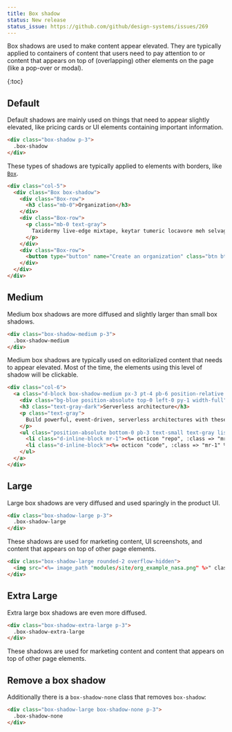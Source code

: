 ```yaml
---
title: Box shadow
status: New release
status_issue: https://github.com/github/design-systems/issues/269
---
```


Box shadows are used to make content appear elevated. They are typically applied to containers of content that users need to pay attention to or content that appears on top of (overlapping) other elements on the page (like a pop-over or modal).

{:toc}

## Default

Default shadows are mainly used on things that need to appear slightly elevated, like pricing cards or UI elements containing important information.

```html
<div class="box-shadow p-3">
  .box-shadow
</div>
```

These types of shadows are typically applied to elements with borders, like [`Box`](/styleguide/css/styles/core/components/box).

```html
<div class="col-5">
  <div class="Box box-shadow">
    <div class="Box-row">
      <h3 class="mb-0">Organization</h3>
    </div>
    <div class="Box-row">
      <p class="mb-0 text-gray">
        Taxidermy live-edge mixtape, keytar tumeric locavore meh selvage deep v letterpress vexillologist lo-fi tousled church-key thundercats. Brooklyn bicycle rights tousled, marfa actually.
      </p>
    </div>
    <div class="Box-row">
      <button type="button" name="Create an organization" class="btn btn-primary btn-block">Create an organization</button>
    </div>
  </div>
</div>
```

## Medium

Medium box shadows are more diffused and slightly larger than small box shadows.

```html
<div class="box-shadow-medium p-3">
  .box-shadow-medium
</div>
```

Medium box shadows are typically used on editorialized content that needs to appear elevated. Most of the time, the elements using this level of shadow will be clickable.

```html
<div class="col-6">
  <a class="d-block box-shadow-medium px-3 pt-4 pb-6 position-relative rounded-1 overflow-hidden no-underline" href="#">
    <div class="bg-blue position-absolute top-0 left-0 py-1 width-full"></div>
    <h3 class="text-gray-dark">Serverless architecture</h3>
    <p class="text-gray">
      Build powerful, event-driven, serverless architectures with these open-source libraries and frameworks.
    </p>
    <ul class="position-absolute bottom-0 pb-3 text-small text-gray list-style-none ">
      <li class="d-inline-block mr-1"><%= octicon "repo", :class => "mr-1" %>12 Repositories</li>
      <li class="d-inline-block"><%= octicon "code", :class => "mr-1" %>5 Languages</li>
    </ul>
  </a>
</div>
```

## Large

Large box shadows are very diffused and used sparingly in the product UI.

```html
<div class="box-shadow-large p-3">
  .box-shadow-large
</div>
```

These shadows are used for marketing content, UI screenshots, and content that appears on top of other page elements.

```html
<div class="box-shadow-large rounded-2 overflow-hidden">
  <img src="<%= image_path "modules/site/org_example_nasa.png" %>" class="img-responsive" alt="NASA is on GitHub">
</div>
```

## Extra Large

Extra large box shadows are even more diffused.

```html
<div class="box-shadow-extra-large p-3">
  .box-shadow-extra-large
</div>
```

These shadows are used for marketing content and content that appears on top of other page elements.

## Remove a box shadow

Additionally there is a `box-shadow-none` class that removes `box-shadow`:

```html
<div class="box-shadow-large box-shadow-none p-3">
  .box-shadow-none
</div>
```
